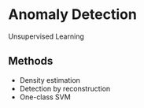 # Anomaly Detection 
Unsupervised Learning 

## Methods
- Density estimation
- Detection by reconstruction 
- One-class SVM 

